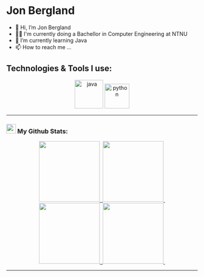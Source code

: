 # Jon Bergland
- 👋 Hi, I’m Jon Bergland
- 👨‍🎓 I'm currently doing a Bachellor in Computer Engineering at NTNU
- 🌱 I’m currently learning Java
- 📫 How to reach me ...

<!---
JonBergland/JonBergland is a ✨ special ✨ repository because its `README.md` (this file) appears on your GitHub profile.
You can click the Preview link to take a look at your changes.
--->

## Technologies & Tools I use:
<div align="center">
      <img src="https://www.vectorlogo.zone/logos/java/java-icon.svg" alt="java"           width="75" height="75"/> 
      <img src="https://www.vectorlogo.zone/logos/python/python-icon.svg" alt="python"     width="65 height="65"/>
</div>

---
### <img src='https://media1.giphy.com/media/du3J3cXyzhj75IOgvA/giphy.gif?cid=ecf05e47x2g034i9pzwtzzsd3xgg2w9nr94t4tflbbgo3008&rid=giphy.gif' width='25' /> My Github Stats:
<div align="center"></img>
  <a href="https://github.com/JonBergland#gh-dark-mode-only"></img>
    <div>
      <img height="160em" src="https://github-readme-stats.vercel.app/api?username=JonBergland&show_icons=true&border_color=414868&theme=tokyonight"/>&nbsp;
      <img height="160em" src="https://github-readme-stats.vercel.app/api/top-langs/?username=JonBergland&layout=compact&border_color=414868&theme=tokyonight"/>&nbsp;
    </div>
  </a>
  <a href="https://github.com/JonBergland#gh-light-mode-only"></img>
    <div>
      <img height="160em" src="https://github-readme-stats.vercel.app/api?username=JonBergland&show_icons=true"/>&nbsp;
      <img height="160em" src="https://github-readme-stats.vercel.app/api/top-langs/?username=JonBergland&layout=compact"/>&nbsp;
    </div>
  </a>
</div>


****